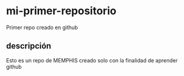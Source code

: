 # mi-primer-repositorio
Primer repo creado en github

## descripción 
Esto es un repo de MEMPHIS creado solo con la finalidad de aprender github
